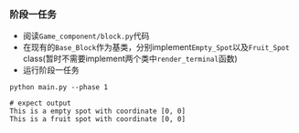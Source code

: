 ### 阶段一任务
* 阅读`Game_component/block.py`代码
* 在现有的`Base_Block`作为基类，分别implement`Empty_Spot`以及`Fruit_Spot` class(暂时不需要implement两个类中`render_terminal`函数)
* 运行阶段一任务
```{bash}
python main.py --phase 1

# expect output
This is a empty spot with coordinate [0, 0]
This is a fruit spot with coordinate [0, 0]
```